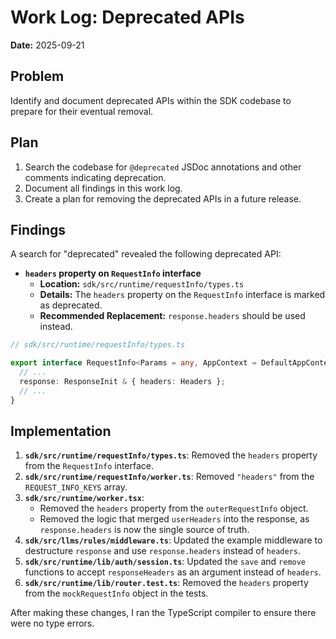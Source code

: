 # Work Log: Deprecated APIs

**Date:** 2025-09-21

## Problem

Identify and document deprecated APIs within the SDK codebase to prepare for their eventual removal.

## Plan

1.  Search the codebase for `@deprecated` JSDoc annotations and other comments indicating deprecation.
2.  Document all findings in this work log.
3.  Create a plan for removing the deprecated APIs in a future release.

## Findings

A search for "deprecated" revealed the following deprecated API:

-   **`headers` property on `RequestInfo` interface**
    -   **Location:** `sdk/src/runtime/requestInfo/types.ts`
    -   **Details:** The `headers` property on the `RequestInfo` interface is marked as deprecated.
    -   **Recommended Replacement:** `response.headers` should be used instead.

```typescript
// sdk/src/runtime/requestInfo/types.ts

export interface RequestInfo<Params = any, AppContext = DefaultAppContext> {
  // ...
  response: ResponseInit & { headers: Headers };
  // ...
}
```

## Implementation

1.  **`sdk/src/runtime/requestInfo/types.ts`**: Removed the `headers` property from the `RequestInfo` interface.
2.  **`sdk/src/runtime/requestInfo/worker.ts`**: Removed `"headers"` from the `REQUEST_INFO_KEYS` array.
3.  **`sdk/src/runtime/worker.tsx`**:
    -   Removed the `headers` property from the `outerRequestInfo` object.
    -   Removed the logic that merged `userHeaders` into the response, as `response.headers` is now the single source of truth.
4.  **`sdk/src/llms/rules/middleware.ts`**: Updated the example middleware to destructure `response` and use `response.headers` instead of `headers`.
5.  **`sdk/src/runtime/lib/auth/session.ts`**: Updated the `save` and `remove` functions to accept `responseHeaders` as an argument instead of `headers`.
6.  **`sdk/src/runtime/lib/router.test.ts`**: Removed the `headers` property from the `mockRequestInfo` object in the tests.

After making these changes, I ran the TypeScript compiler to ensure there were no type errors.
